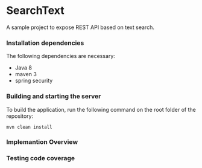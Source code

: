# SearchText  #

A sample project to expose REST API based on text search.

### Installation dependencies ###

The following dependencies are necessary: 

 - Java 8
 - maven 3
 - spring security
 
### Building and starting the server ###

To build the application, run the following command on the root folder of the repository:

    mvn clean install 

### Implemantion Overview ###

### Testing code coverage ###
